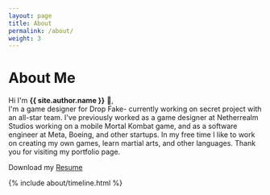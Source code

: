 ```yaml
---
layout: page
title: About
permalink: /about/
weight: 3
---
```


# **About Me**

Hi I'm **{{ site.author.name }}** :wave:,<br>
I'm a game designer for Drop Fake- currently working on secret project with an all-star team. I've previously worked as a game designer at Netherrealm Studios working on a mobile Mortal Kombat game, and as a software engineer at Meta, Boeing, and other startups. In my free time I like to work on creating my own games, learn martial arts, and other languages. Thank you for visiting my portfolio page.

Download my [Resume](https://drive.google.com/file/d/1i8DIf_ztNg0UT0BkYEpiknNMkXFZMLkf/view?usp=sharing)

<div class="row">
{% include about/timeline.html %}
</div>